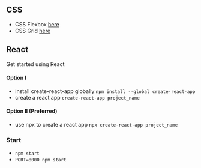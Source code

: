 ## CSS
- CSS Flexbox [here](https://css-tricks.com/snippets/css/a-guide-to-flexbox/)
- CSS Grid [here](https://css-tricks.com/snippets/css/complete-guide-grid/)

## React
Get started using React
#### Option I
- install create-react-app globally `npm install --global create-react-app`
- create a react app `create-react-app project_name`

#### Option II (Preferred)
- use npx to create a react app `npx create-react-app project_name`


### Start
- `npm start`
- `PORT=8000 npm start`
